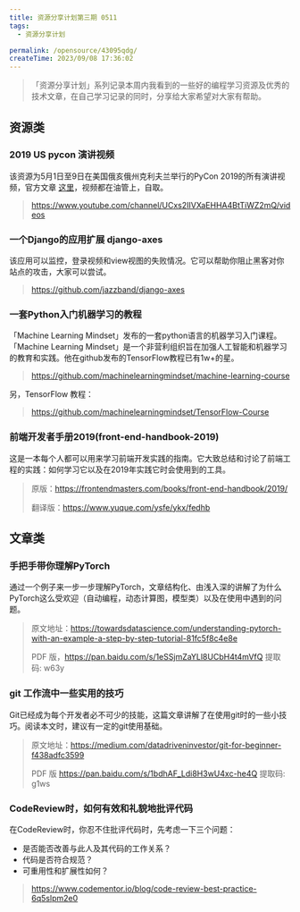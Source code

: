 ```yaml
---
title: 资源分享计划第三期 0511
tags:
  - 资源分享计划

permalink: /opensource/43095qdg/
createTime: 2023/09/08 17:36:02
---
```

>「资源分享计划」系列记录本周内我看到的一些好的编程学习资源及优秀的技术文章，在自己学习记录的同时，分享给大家希望对大家有帮助。

## 资源类

### 2019 US pycon 演讲视频

该资源为5月1日至9日在美国俄亥俄州克利夫兰举行的PyCon 2019的所有演讲视频，官方文章 [这里](https://us.pycon.org/2019/)，视频都在油管上，自取。

> https://www.youtube.com/channel/UCxs2IIVXaEHHA4BtTiWZ2mQ/videos

### 一个Django的应用扩展 django-axes

该应用可以监控，登录视频和view视图的失败情况。它可以帮助你阻止黑客对你站点的攻击，大家可以尝试。

> https://github.com/jazzband/django-axes

### 一套Python入门机器学习的教程

「Machine Learning Mindset」发布的一套python语言的机器学习入门课程。「Machine Learning Mindset」是一个非营利组织旨在加强人工智能和机器学习的教育和实践。他在github发布的TensorFlow教程已有1w+的星。

> https://github.com/machinelearningmindset/machine-learning-course

另，TensorFlow 教程：

> https://github.com/machinelearningmindset/TensorFlow-Course

### 前端开发者手册2019(front-end-handbook-2019)

这是一本每个人都可以用来学习前端开发实践的指南。它大致总结和讨论了前端工程的实践：如何学习它以及在2019年实践它时会使用到的工具。

> 原版：https://frontendmasters.com/books/front-end-handbook/2019/
>
> 翻译版：https://www.yuque.com/ysfe/ykx/fedhb


## 文章类

### 手把手带你理解PyTorch 

通过一个例子来一步一步理解PyTorch，文章结构化、由浅入深的讲解了为什么PyTorch这么受欢迎（自动编程，动态计算图，模型类）以及在使用中遇到的问题。

> 原文地址：https://towardsdatascience.com/understanding-pytorch-with-an-example-a-step-by-step-tutorial-81fc5f8c4e8e
> 
> PDF 版，https://pan.baidu.com/s/1eSSjmZaYLl8UCbH4t4mVfQ 提取码: w63y 

### git 工作流中一些实用的技巧

Git已经成为每个开发者必不可少的技能，这篇文章讲解了在使用git时的一些小技巧。阅读本文时，建议有一定的git使用基础。

> 原文地址：https://medium.com/datadriveninvestor/git-for-beginner-f438adfc3599
> 
> PDF 版 https://pan.baidu.com/s/1bdhAF_Ldi8H3wU4xc-he4Q 提取码: g1ws 

### CodeReview时，如何有效和礼貌地批评代码

在CodeReview时，你忍不住批评代码时，先考虑一下三个问题：
- 是否能否改善与此人及其代码的工作关系？
- 代码是否符合规范？
- 可重用性和扩展性如何？

> https://www.codementor.io/blog/code-review-best-practice-6q5slpm2e0
